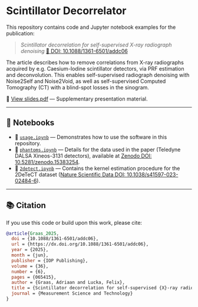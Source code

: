 # Scintillator Decorrelator

This repository contains code and Jupyter notebook examples for the publication:

> *Scintillator decorrelation for self-supervised X-ray radiograph denoising*
> [📄 DOI: 10.1088/1361-6501/addc06](https://doi.org/10.1088/1361-6501/addc06)

The article describes how to remove correlations from X-ray radiographs acquired by e.g. Caesium-Iodine scintillator detectors, via PRF estimation and deconvolution. This enables self-supervised radiograph denoising with Noise2Self and Noise2Void, as well as self-supervised Computed Tomography (CT) with a blind-spot losses in the sinogram.

📑 [View slides.pdf](./slides.pdf) — Supplementary presentation material.


---

## 📓 Notebooks

- 📘 [`usage.ipynb`](./usage.ipynb) — Demonstrates how to use the software in this repository.
- 🧪 [`phantoms.ipynb`](./phantoms.ipynb) — Details for the data used in the paper (Teledyne DALSA Xineos-3131 detectors), available at [Zenodo DOI: 10.5281/zenodo.15383254](https://doi.org/10.5281/zenodo.15383254).
- 🧠 [`2detect.ipynb`](./2detect.ipynb) — Contains the kernel estimation procedure for the 2DeTeCT dataset ([Nature Scientific Data DOI: 10.1038/s41597-023-02484-6](https://doi.org/10.1038/s41597-023-02484-6)).

---

## 📚 Citation

If you use this code or build upon this work, please cite:

```bibtex
@article{Graas_2025,
  doi = {10.1088/1361-6501/addc06},
  url = {https://dx.doi.org/10.1088/1361-6501/addc06},
  year = {2025},
  month = {jun},
  publisher = {IOP Publishing},
  volume = {36},
  number = {6},
  pages = {065415},
  author = {Graas, Adriaan and Lucka, Felix},
  title = {Scintillator decorrelation for self-supervised {X}-ray radiograph denoising},
  journal = {Measurement Science and Technology}
}
```
